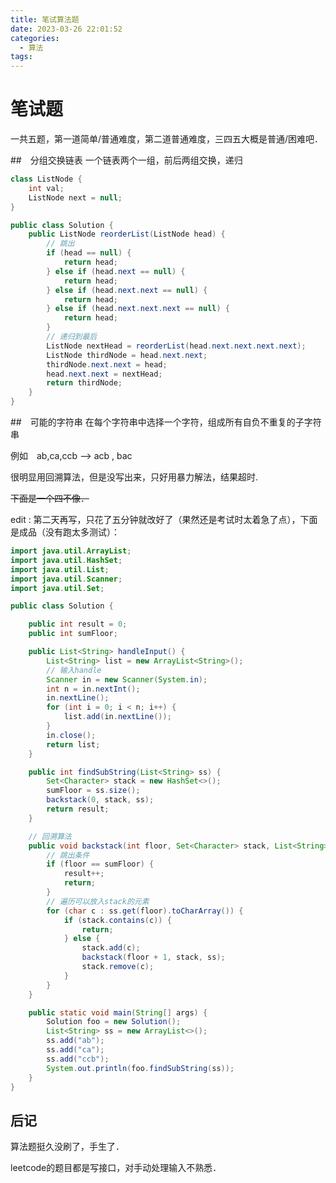 ```yaml
---
title: 笔试算法题
date: 2023-03-26 22:01:52
categories:
  - 算法
tags:
---
```

# 笔试题

一共五题，第一道简单/普通难度，第二道普通难度，三四五大概是普通/困难吧．

##　分组交换链表
一个链表两个一组，前后两组交换，递归
```java
class ListNode {
	int val;
	ListNode next = null;
}

public class Solution {
	public ListNode reorderList(ListNode head) {
		// 跳出
		if (head == null) {
			return head;
		} else if (head.next == null) {
			return head;
		} else if (head.next.next == null) {
			return head;
		} else if (head.next.next.next == null) {
			return head;
		}
		// 递归到最后
		ListNode nextHead = reorderList(head.next.next.next.next);
		ListNode thirdNode = head.next.next;
		thirdNode.next.next = head;
		head.next.next = nextHead;
		return thirdNode;
	}
}
```

##　可能的字符串
在每个字符串中选择一个字符，组成所有自负不重复的子字符串

例如　ab,ca,ccb --> acb , bac

很明显用回溯算法，但是没写出来，只好用暴力解法，结果超时.

~~下面是一个四不像．~~

edit : 第二天再写，只花了五分钟就改好了（果然还是考试时太着急了点），下面是成品（没有跑太多测试）：

```java
import java.util.ArrayList;
import java.util.HashSet;
import java.util.List;
import java.util.Scanner;
import java.util.Set;

public class Solution {

	public int result = 0;
	public int sumFloor;

	public List<String> handleInput() {
		List<String> list = new ArrayList<String>();
		// 输入handle
		Scanner in = new Scanner(System.in);
		int n = in.nextInt();
		in.nextLine();
		for (int i = 0; i < n; i++) {
			list.add(in.nextLine());
		}
		in.close();
		return list;
	}

	public int findSubString(List<String> ss) {
		Set<Character> stack = new HashSet<>();
		sumFloor = ss.size();
		backstack(0, stack, ss);
		return result;
	}

	// 回溯算法
	public void backstack(int floor, Set<Character> stack, List<String> ss) {
		// 跳出条件
		if (floor == sumFloor) {
			result++;
			return;
		}
		// 遍历可以放入stack的元素
		for (char c : ss.get(floor).toCharArray()) {
			if (stack.contains(c)) {
				return;
			} else {
				stack.add(c);
				backstack(floor + 1, stack, ss);
				stack.remove(c);
			}
		}
	}

	public static void main(String[] args) {
		Solution foo = new Solution();
		List<String> ss = new ArrayList<>();
		ss.add("ab");
		ss.add("ca");
		ss.add("ccb");
		System.out.println(foo.findSubString(ss));
	}
}
```
## 后记

算法题挺久没刷了，手生了．

leetcode的题目都是写接口，对手动处理输入不熟悉．
